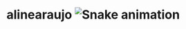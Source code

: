 # alinearaujo  ![Snake animation](https://github.com/alinearaujosi/alinearaujo/blob/output/github-contribution-grid-snake.svg)
